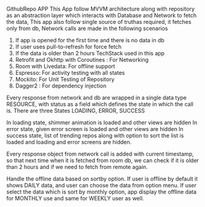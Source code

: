 GithubRepo APP
This App follow MVVM architecture along with repository as an abstraction layer which interacts with Database and Network to fetch the data, This app also follow ​single source of truth ​as required, it fetches only from db, Network calls are made in the following scenarios
1. If app is opened for the first time and there is no data in db
2. If user uses pull-to-refresh for force fetch
3. If the data is older than 2 hours
TechStack​ used in this app
1. Retrofit and Okhttp with Coroutines​ : For Networking
2. Room with Livedata​: For offline support
3. Espresso​: For activity testing with all states
4. Mockito​: For Unit Testing of Repository
5. Dagger2 ​: For dependency injection


Every response from network and db are wrapped in a single data type ​RESOURCE, ​with status as a field which defines the state in which the call is.
There are three States ​LOADING, ERROR, SUCCESS


In loading state​, shimmer animation is loaded and other views are hidden
In error state​, given error screen is loaded and other views are hidden
In success state​, list of trending repos along with option to sort the list is loaded and loading and error screens are hidden.


Every response object from network call is added with current timestamp, so that next time when it is fetched from room db, we can check if it is older than 2 hours and if we need to fetch from remote again.

Handle the offline data based on sortby option.
If user is offline by default it shows DAILY data, and user can choose the data from option menu.
If user select the data which is sort by monthly option, app display the offline data for MONTHLY use 
and same for WEEKLY user as well. 